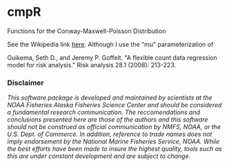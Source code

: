 # cmpR
Functions for the Conway-Maxwell-Poisson Distribution 

See the Wikipedia link [here](https://en.wikipedia.org/wiki/Conway%E2%80%93Maxwell%E2%80%93Poisson_distribution). Although I use the "mu" parameterization of 

Guikema, Seth D., and Jeremy P. Goffelt. "A flexible count data regression model for risk analysis." Risk analysis 28.1 (2008): 213-223.

### Disclaimer

*This software package is developed and maintained by scientists at the NOAA Fisheries Alaska Fisheries Science Center and should be considered a fundamental research communication. The reccomendations and conclusions presented here are those of the authors and this software should not be construed as official communication by NMFS, NOAA, or the U.S. Dept. of Commerce. In addition, reference to trade names does not imply endorsement by the National Marine Fisheries Service, NOAA. While the best efforts have been made to insure the highest quality, tools such as this are under constant development and are subject to change.*


